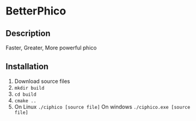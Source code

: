 # BetterPhico

## Description

Faster, Greater, More powerful phico

## Installation

1. Download source files
2. ```mkdir build```
3. ```cd build```
4. ```cmake ..```
5. On Linux ```./ciphico [source file]``` On windows ```./ciphico.exe [source file]```
